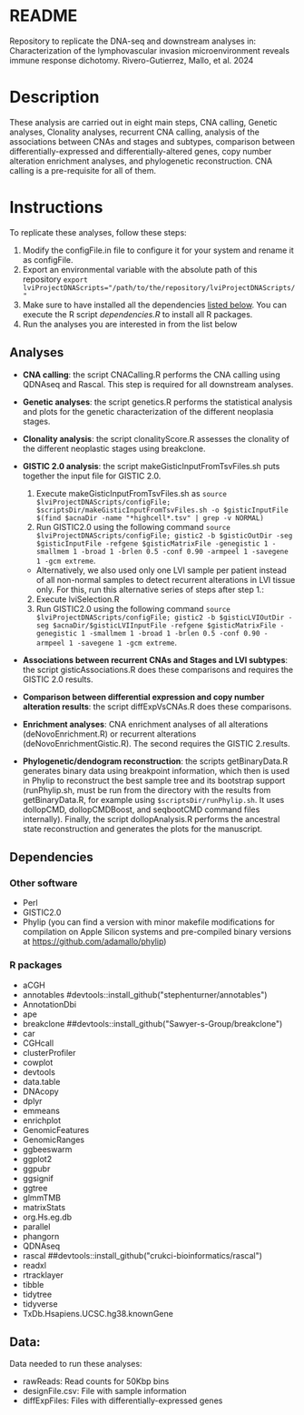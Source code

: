 # README
Repository to replicate the DNA-seq and downstream analyses in: Characterization of the lymphovascular invasion microenvironment reveals immune response dichotomy. Rivero-Gutierrez, Mallo, et al. 2024

# Description
These analysis are carried out in eight main steps, CNA calling, Genetic analyses, Clonality analyses, recurrent CNA calling, analysis of the associations between CNAs and stages and subtypes, comparison between differentially-expressed and differentially-altered genes, copy number alteration enrichment analyses, and phylogenetic reconstruction. CNA calling is a pre-requisite for all of them.

# Instructions
To replicate these analyses, follow these steps:
1. Modify the configFile.in file to configure it for your system and rename it as configFile. 
2. Export an environmental variable with the absolute path of this repository `export lviProjectDNAScripts="/path/to/the/repository/lviProjectDNAScripts/"`
3. Make sure to have installed all the dependencies [listed below](#dependencies). You can execute the R script *dependencies.R* to install all R packages.
4. Run the analyses you are interested in from the list below

## Analyses
- **CNA calling**: the script CNACalling.R performs the CNA calling using QDNAseq and Rascal. This step is required for all downstream analyses.

- **Genetic analyses**: the script genetics.R performs the statistical analysis and plots for the genetic characterization of the different neoplasia stages.

- **Clonality analysis**: the script clonalityScore.R assesses the clonality of the different neoplastic stages using breakclone.

- **GISTIC 2.0 analysis**: the script makeGisticInputFromTsvFiles.sh puts together the input file for GISTIC 2.0.
    1. Execute makeGisticInputFromTsvFiles.sh as `source $lviProjectDNAScripts/configFile; $scriptsDir/makeGisticInputFromTsvFiles.sh -o $gisticInputFile $(find $acnaDir -name "*highcell*.tsv" | grep -v NORMAL)`
    2. Run GISTIC2.0 using the following command `source $lviProjectDNAScripts/configFile; gistic2 -b $gisticOutDir -seg $gisticInputFile -refgene $gisticMatrixFile -genegistic 1 -smallmem 1 -broad 1 -brlen 0.5 -conf 0.90 -armpeel 1 -savegene 1 -gcm extreme`.
    - Alternatively, we also used only one LVI sample per patient instead of all non-normal samples to detect recurrent alterations in LVI tissue only. For this, run this alternative series of steps after step 1.:
    2. Execute lviSelection.R
    3. Run GISTIC2.0 using the following command `source $lviProjectDNAScripts/configFile; gistic2 -b $gisticLVIOutDir -seg $acnaDir/$gisticLVIInputFile -refgene $gisticMatrixFile -genegistic 1 -smallmem 1 -broad 1 -brlen 0.5 -conf 0.90 -armpeel 1 -savegene 1 -gcm extreme`.

- **Associations between recurrent CNAs and Stages and LVI subtypes**: the script gisticAssociations.R does these comparisons and requires the GISTIC 2.0 results.

- **Comparison between differential expression and copy number alteration results**: the script diffExpVsCNAs.R does these comparisons.

- **Enrichment analyses**: CNA enrichment analyses of all alterations (deNovoEnrichment.R) or recurrent alterations (deNovoEnrichmentGistic.R). The second requires the GISTIC 2.results.

- **Phylogenetic/dendogram reconstruction**: the scripts getBinaryData.R generates binary data using breakpoint information, which then is used in Phylip to reconstruct the best sample tree and its bootstrap support (runPhylip.sh, must be run from the directory with the results from getBinaryData.R, for example using `$scriptsDir/runPhylip.sh`. It uses dollopCMD, dollopCMDBoost, and seqbootCMD command files internally). Finally, the script dollopAnalysis.R performs the ancestral state reconstruction and generates the plots for the manuscript.

## Dependencies

### Other software
- Perl
- GISTIC2.0
- Phylip (you can find a version with minor makefile modifications for compilation on Apple Silicon systems and pre-compiled binary versions at https://github.com/adamallo/phylip)

### R packages
- aCGH
- annotables #devtools::install_github("stephenturner/annotables")
- AnnotationDbi
- ape
- breakclone ##devtools::install_github("Sawyer-s-Group/breakclone")
- car
- CGHcall
- clusterProfiler
- cowplot
- devtools
- data.table
- DNAcopy
- dplyr
- emmeans
- enrichplot
- GenomicFeatures
- GenomicRanges
- ggbeeswarm
- ggplot2
- ggpubr
- ggsignif
- ggtree
- glmmTMB
- matrixStats
- org.Hs.eg.db
- parallel
- phangorn
- QDNAseq
- rascal ##devtools::install_github("crukci-bioinformatics/rascal")
- readxl
- rtracklayer
- tibble
- tidytree
- tidyverse
- TxDb.Hsapiens.UCSC.hg38.knownGene

## Data:
Data needed to run these analyses:
- rawReads: Read counts for 50Kbp bins
- designFile.csv: File with sample information
- diffExpFiles: Files with differentially-expressed genes
